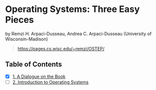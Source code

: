 # Operating Systems: Three Easy Pieces

by
Remzi H. Arpaci-Dusseau,
Andrea C. Arpaci-Dusseau (University of Wisconsin-Madison)

> <https://pages.cs.wisc.edu/~remzi/OSTEP/>

## Table of Contents

- [x] [1. A Dialogue on the Book](01_a_dialogue_on_the_book)
- [ ] [2. Introduction to Operating Systems](02_introduction_to_operating_systems)
